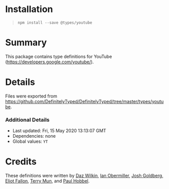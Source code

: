 # Installation
> `npm install --save @types/youtube`

# Summary
This package contains type definitions for YouTube (https://developers.google.com/youtube/).

# Details
Files were exported from https://github.com/DefinitelyTyped/DefinitelyTyped/tree/master/types/youtube.

### Additional Details
 * Last updated: Fri, 15 May 2020 13:13:07 GMT
 * Dependencies: none
 * Global values: `YT`

# Credits
These definitions were written by [Daz Wilkin](https://github.com/DazWilkin), [Ian Obermiller](http://ianobermiller.com), [Josh Goldberg](https://github.com/JoshuaKGoldberg), [Eliot Fallon](https://github.com/eliotfallon213), [Terry Mun](https://github.com/terrymun), and [Paul Hobbel](https://github.com/paulhobbel).
